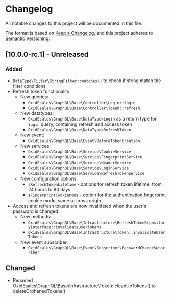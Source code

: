 # Changelog
All notable changes to this project will be documented in this file.

The format is based on [Keep a Changelog](https://keepachangelog.com/en/1.0.0/),
and this project adheres to [Semantic Versioning](https://semver.org/spec/v2.0.0.html).

## [10.0.0-rc.1] - Unreleased

### Added
- `DataType\Filter\StringFilter::matches()` to check if string match the filter conditions
- Refresh token functionality
  - New queries:
    - `OxidEsales\GraphQL\Base\Controller\Login::login`
    - `OxidEsales\GraphQL\Base\Controller\Token::refresh`
  - New datatypes:
    - `OxidEsales\GraphQL\Base\DataType\Login` as a return type for `login` query, containing refresh and access token
    - `OxidEsales\GraphQL\Base\DataType\RefreshToken`
  - New event:
    - `OxidEsales\GraphQL\Base\Event\BeforeTokenCreation`
  - New services:
    - `OxidEsales\GraphQL\Base\Service\CookieService`
    - `OxidEsales\GraphQL\Base\Service\FingerprintService`
    - `OxidEsales\GraphQL\Base\Service\HeaderService`
    - `OxidEsales\GraphQL\Base\Service\LoginService`
    - `OxidEsales\GraphQL\Base\Service\RefreshTokenService`
  - New configuration options:
    - `sRefreshTokenLifetime` - options for refresh token lifetime, from 24 hours to 90 days
    - `sFingerprintCookieMode` - option for the authentication fingerprint cookie mode, same or cross origin
- Access and refresh tokens are now invalidated when the user's password is changed
  - New methods:
    - `OxidEsales\GraphQL\Base\Infrastructure\RefreshTokenRepositoryInterface::invalidateUserTokens`
    - `OxidEsales\GraphQL\Base\Infrastructure\Token::invalidateUserTokens`
  - New event subscriber:
    - `OxidEsales\GraphQL\Base\Event\Subscriber\PasswordChangeSubscriber`

## Changed
- Renamed OxidEsales\GraphQL\Base\Infrastructure\Token::cleanUpTokens() to deleteOrphanedTokens()

[10.0.0]: https://github.com/OXID-eSales/graphql-base-module/compare/v9.0.0...b-7.2.x
